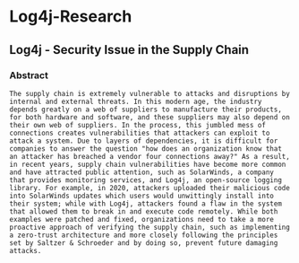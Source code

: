 # Log4j-Research
## Log4j - Security Issue in the Supply Chain
### Abstract
	The supply chain is extremely vulnerable to attacks and disruptions by internal and external threats. In this modern age, the industry depends greatly on a web of suppliers to manufacture their products, for both hardware and software, and these suppliers may also depend on their own web of suppliers. In the process, this jumbled mess of connections creates vulnerabilities that attackers can exploit to attack a system. Due to layers of dependencies, it is difficult for companies to answer the question "how does an organization know that an attacker has breached a vendor four connections away?" As a result, in recent years, supply chain vulnerabilities have become more common and have attracted public attention, such as SolarWinds, a company that provides monitoring services, and Log4j, an open-source logging library. For example, in 2020, attackers uploaded their malicious code into SolarWinds updates which users would unwittingly install into their system; while with Log4j, attackers found a flaw in the system that allowed them to break in and execute code remotely. While both examples were patched and fixed, organizations need to take a more proactive approach of verifying the supply chain, such as implementing a zero-trust architecture and more closely following the principles set by Saltzer & Schroeder and by doing so, prevent future damaging attacks.
